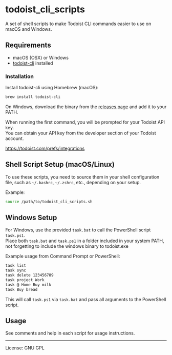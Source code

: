# todoist_cli_scripts

A set of shell scripts to make Todoist CLI commands easier to use on macOS and Windows.

## Requirements

- macOS (OSX) or Windows
- [todoist-cli](https://github.com/sachaos/todoist) installed

### Installation

Install todoist-cli using Homebrew (macOS):

```sh
brew install todoist-cli
```

On Windows, download the binary from the [releases page](https://github.com/sachaos/todoist/releases) and add it to your PATH.

When running the first command, you will be prompted for your Todoist API key.  
You can obtain your API key from the developer section of your Todoist account.

https://todoist.com/prefs/integrations

## Shell Script Setup (macOS/Linux)

To use these scripts, you need to source them in your shell configuration file, such as `~/.bashrc`, `~/.zshrc`, etc., depending on your setup.

Example:

```sh
source /path/to/todoist_cli_scripts.sh
```

## Windows Setup

For Windows, use the provided `task.bat` to call the PowerShell script `task.ps1`.  
Place both `task.bat` and `task.ps1` in a folder included in your system PATH, 
not forgetting to include the windows binary to todoist.exe

Example usage from Command Prompt or PowerShell:

```bat
task list
task sync
task delete 123456789
task project Work
task @ Home Buy milk
task Buy bread
```

This will call `task.ps1` via `task.bat` and pass all arguments to the PowerShell script.

## Usage

See comments and help in each script for usage instructions.

---

License: GNU GPL